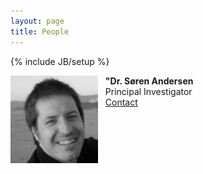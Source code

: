 ```yaml
---
layout: page
title: People
---
```

{% include JB/setup %}

<img alt="Dr. Søren Andersen" align="left" src="img/Andersen.jpg" width="140" height="140"/>
&nbsp;&nbsp;&nbsp;<b>"Dr. Søren Andersen</b><br>
&nbsp;&nbsp;&nbsp;Principal Investigator<br>
&nbsp;&nbsp;&nbsp;<a href="mailto:skandersen@abdn.ac.uk">Contact